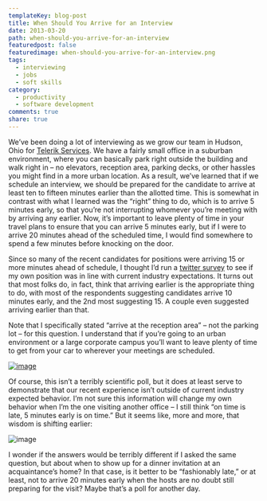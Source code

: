 ```yaml
---
templateKey: blog-post
title: When Should You Arrive for an Interview
date: 2013-03-20
path: when-should-you-arrive-for-an-interview
featuredpost: false
featuredimage: when-should-you-arrive-for-an-interview.png
tags:
  - interviewing
  - jobs
  - soft skills
category:
  - productivity
  - software development
comments: true
share: true
---
```


We’ve been doing a lot of interviewing as we grow our team in Hudson, Ohio for [Telerik Services](http://www.telerik.com/services/overview.aspx). We have a fairly small office in a suburban environment, where you can basically park right outside the building and walk right in – no elevators, reception area, parking decks, or other hassles you might find in a more urban location. As a result, we’ve learned that if we schedule an interview, we should be prepared for the candidate to arrive at least ten to fifteen minutes earlier than the allotted time. This is somewhat in contrast with what I learned was the “right” thing to do, which is to arrive 5 minutes early, so that you’re not interrupting whomever you’re meeting with by arriving any earlier. Now, it’s important to leave plenty of time in your travel plans to ensure that you can arrive 5 minutes early, but if I were to arrive 20 minutes ahead of the scheduled time, I would find somewhere to spend a few minutes before knocking on the door.

Since so many of the recent candidates for positions were arriving 15 or more minutes ahead of schedule, I thought I’d run a [twitter survey](http://twtpoll.com/ugdcx5) to see if my own position was in line with current industry expectations. It turns out that most folks do, in fact, think that arriving earlier is the appropriate thing to do, with most of the respondents suggesting candidates arrive 10 minutes early, and the 2nd most suggesting 15. A couple even suggested arriving earlier than that.

Note that I specifically stated “arrive at the reception area” – not the parking lot – for this question. I understand that if you’re going to an urban environment or a large corporate campus you’ll want to leave plenty of time to get from your car to wherever your meetings are scheduled.

[![image](images/interview-1.png "image")](http://twtpoll.com/ugdcx5)

Of course, this isn’t a terribly scientific poll, but it does at least serve to demonstrate that our recent experience isn’t outside of current industry expected behavior. I’m not sure this information will change my own behavior when I’m the one visiting another office – I still think “on time is late, 5 minutes early is on time.” But it seems like, more and more, that wisdom is shifting earlier:

![image](images/interview-2.png "image")

I wonder if the answers would be terribly different if I asked the same question, but about when to show up for a dinner invitation at an acquaintance’s home? In that case, is it better to be “fashionably late,” or at least, not to arrive 20 minutes early when the hosts are no doubt still preparing for the visit? Maybe that’s a poll for another day.
